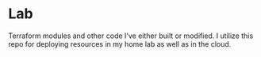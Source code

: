 # Lab
Terraform modules and other code I've either built or modified. I utilize this repo for deploying resources in my home lab as well as in the cloud.
